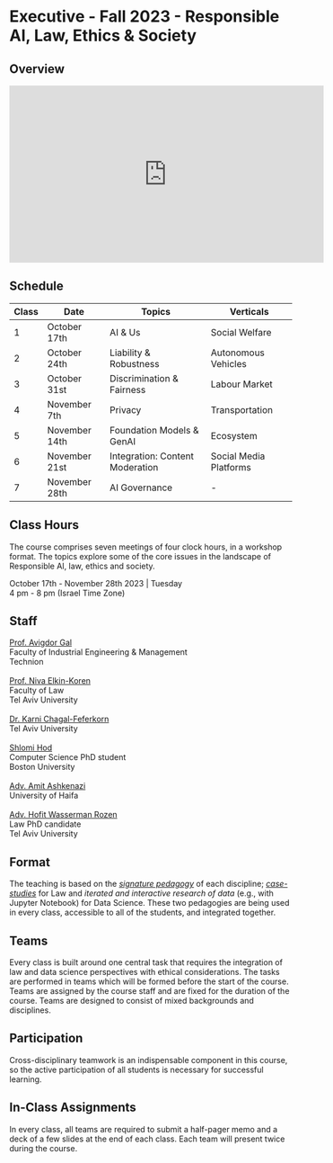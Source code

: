 # Executive - Fall 2023 - Responsible AI, Law, Ethics & Society

## Overview

<iframe width="560" height="315" src="https://www.youtube-nocookie.com/embed/DQ8wYGP_5so" title="YouTube video player" frameborder="0" allow="accelerometer; autoplay; clipboard-write; encrypted-media; gyroscope; picture-in-picture" allowfullscreen></iframe>

## Schedule
| Class | Date      | Topics                          | Verticals             |
|-------|-----------|---------------------------------|-----------------------|
| 1     | October 17th| AI & Us                         | Social Welfare        |
| 2     | October 24th | Liability & Robustness          | Autonomous Vehicles   |
| 3     | October 31st | Discrimination & Fairness       | Labour Market         |
| 4     | November 7th | Privacy                         | Transportation        |
| 5     | November 14th | Foundation Models & GenAI      | Ecosystem         |
| 6     | November 21st | Integration: Content Moderation | Social Media Platforms|
| 7     | November 28th | AI Governance | - |

## Class Hours
The course comprises seven meetings of four clock hours, in a workshop format. The topics explore some of the core issues in the landscape of Responsible AI, law, ethics and society. 

October 17th - November 28th 2023 | Tuesday    
4 pm - 8 pm (Israel Time Zone)  


## Staff

<a href="https://agp.iem.technion.ac.il/avigal/">Prof. Avigdor Gal</a>  
Faculty of Industrial Engineering &amp; Management  
Technion
<br/><br/>
<a href="https://en-law.tau.ac.il/profile/elkiniva">Prof. Niva Elkin-Koren</a>  
Faculty of Law  
Tel Aviv University
<br/><br/>
<a href="https://www.shamgarlaw.sites.tau.ac.il/en/pepole/dr.-karni-chagal-feferkorn">Dr. Karni Chagal-Feferkorn</a>  
Tel Aviv University
<br/><br/>
<a href="https://shlomi.hod.xyz/">Shlomi Hod</a>  
Computer Science PhD student  
Boston University
<br/><br/>
<a href="https://www.linkedin.com/in/amit-ashkenazi-1000b71ba//">Adv. Amit Ashkenazi</a>  
University of Haifa
<br/><br/>
<a href="https://www.linkedin.com/in/hofit-wasserman-rozen-843997b9/">Adv. Hofit Wasserman Rozen</a>  
Law PhD candidate  
Tel Aviv University


<!-- ## Learning Objectives

### 1. Cross-disciplinary Dialogue

By the end of the course, the students will be able to communicate with professionals from other disciplines, identify gaps in the meaning of terms and perspectives, and develop a shared language.
   
### 2. Responsible AI Literacy

By the end of the course, the students will …

1. be aware of the impact of AI on individuals, groups, society and humanity, and proactively spot ethical issues and scan for unintended consequences and potential harms.
2. demonstrate introductory knowledge and skills to oversight and audit AI systems through their life cycle (design, development and deployment).
3. be able to find and use resources to achieve all of the above.

### 3. Professional Responsibility
By the end of the course, the students will take the first steps in shaping their responsibility as professionals, and be motivated to act upon it. -->

## Format

The teaching is based on the [*signature pedagogy*](https://wiki.ubc.ca/Signature_Pedagogies) of each discipline; [*case-studies*](https://casestudies.law.harvard.edu/the-case-study-teaching-method/) for Law and *iterated and interactive research of data* (e.g., with Jupyter Notebook) for Data Science. These two pedagogies are being used in every class, accessible to all of the students, and integrated together.

## Teams

Every class is built around one central task that requires the integration of law and data science perspectives with ethical considerations. The tasks are performed in teams which will be formed before the start of the course. Teams are assigned by the course staff and are fixed for the duration of the course. Teams are designed to consist of mixed backgrounds and disciplines.

## Participation

Cross-disciplinary teamwork is an indispensable component in this course, so the active participation of all students is necessary for successful learning.
<!-- Therefore, a student might miss at most one class, but only for a justified reason after confirming with the instructor of their respective institution at least 3 days in advance.  -->

<!-- ## Pre-Class Assignments

There are few assignments to be done and submitted before some of the classes. The students will use the outcomes of these assignments in the class. The submissions are mandatory but not graded.  -->

## In-Class Assignments

In every class, all teams are required to submit a half-pager memo and a deck of a few slides at the end of each class. Each team will present twice during the course.

<!-- ## Final Project

The teams will conduct an algorithmic audit of an AI system within a concrete context. The audit requires the integration of technological, legal and ethical perspectives on novel case-sutdies, values and sectors that are not covered in the course.

## Evaluation

The assignments and the final project will be evaluated in terms of how well they reflect learning from readings and in-class discussion, with particular attention the integration of technical, legal, and ethical perspectives.

## Grading Breakdown

- Team final project: 40%
- Team in-class assignments (6% x 6 classes): 36%
- Team presentations during class (7% × 2 classes): 14%
- Individual pre-class assignments (1% × 5 assignments): 5%
- Individual participation: 5% -->
